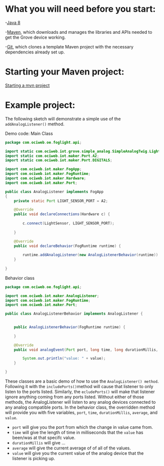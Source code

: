 # What you will need before you start:
-[Java 8](https://docs.oracle.com/javase/8/docs/technotes/guides/install/install_overview.html) 

-[Maven](https://maven.apache.org/install.html), which downloads and manages the libraries and APIs needed to get the Grove device working.

-[Git](https://git-scm.com/), which clones a template Maven project with the necessary dependencies already set up.

# Starting your Maven project: 
[Starting a mvn project](https://github.com/oci-pronghorn/FogLighter/blob/master/README.md)

# Example project:

The following sketch will demonstrate a simple use of the ```addAnalogListener()``` method.

Demo code:
Main Class


```java
package com.ociweb.oe.foglight.api;

import static com.ociweb.iot.grove.simple_analog.SimpleAnalogTwig.LightSensor;
import static com.ociweb.iot.maker.Port.A2;
import static com.ociweb.iot.maker.Port.DIGITALS;

import com.ociweb.iot.maker.FogApp;
import com.ociweb.iot.maker.FogRuntime;
import com.ociweb.iot.maker.Hardware;
import com.ociweb.iot.maker.Port;

public class AnalogListener implements FogApp
{
	private static Port LIGHT_SENSOR_PORT = A2;

    @Override
    public void declareConnections(Hardware c) {
        
    	c.connect(LightSensor, LIGHT_SENSOR_PORT);
        
    }

    @Override
    public void declareBehavior(FogRuntime runtime) {
        
    	runtime.addAnalogListener(new AnalogListenerBehavior(runtime)).includePorts(LIGHT_SENSOR_PORT).excludePorts(DIGITALS);
    }
          
}
```


Behavior class 


```java
package com.ociweb.oe.foglight.api;

import com.ociweb.iot.maker.AnalogListener;
import com.ociweb.iot.maker.FogRuntime;
import com.ociweb.iot.maker.Port;

public class AnalogListenerBehavior implements AnalogListener {

	
	public AnalogListenerBehavior(FogRuntime runtime) {
		
	}

	@Override
	public void analogEvent(Port port, long time, long durationMillis, int average, int value) {

		System.out.println("value: " + value);
	}

}
```


These classes are a basic demo of how to use the ```AnalogListener() method```. Following it with the ```includePorts()```method will cause that listener to only listen to the ports listed. Similarly, the ```ecludePorts()``` will make that listener ignore anything coming from any ports listed. Without either of those methods, the AnalogListener will listen to any analog devices connected to any analog compatible ports. 
In the behavior class, the overridden method will provide you with five variables, ```port```,  ```time```, ```durationMillis```, ```average```, and ```value```. 
- ```port``` will give you the port from which the change in value came from.
- ```time``` will give the length of time in milliseconds that the ```value``` has been/was at that specifc value. 
- ```durationMillis``` will give ... 
- ```average``` will give the current average of of all of the values. 
- ```value``` will give you the current value of the analog device that the listener is picking up. 
